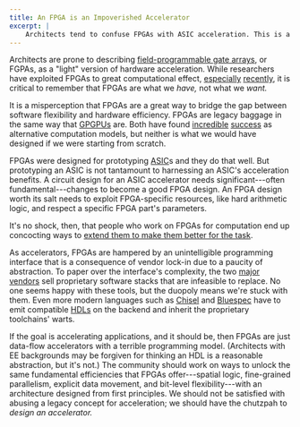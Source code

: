 ```yaml
---
title: An FPGA is an Impoverished Accelerator
excerpt: |
    Architects tend to confuse FPGAs with ASIC acceleration. This is a mistake: when viewed as an acceleration substrate, FPGAs are a unfortunate accident of history with an exceptionally bad programming model. We should pay more attention to better alternatives.
---
```

Architects are prone to describing [field-programmable gate arrays][fpga], or FGPAs, as a "light" version of hardware acceleration. While researchers have exploited FPGAs to great computational effect, [especially][catapult] [recently][fame], it is critical to remember that FPGAs are what we *have,* not what we *want.*

[fame]: http://www.eecs.berkeley.edu/~krste/papers/fame-isca2010.pdf
[catapult]: http://research.microsoft.com/pubs/212001/Catapult_ISCA_2014.pdf
[fpga]: https://en.wikipedia.org/wiki/Field-programmable_gate_array

It is a misperception that FPGAs are a great way to bridge the gap between software flexibility and hardware efficiency. FPGAs are legacy baggage in the same way that [GPGPUs][gpgpu] are. Both have found [incredible][rhythm] [success][linqits] as alternative computation models, but neither is what we would have designed if we were starting from scratch.

[rhythm]: http://www.cs.duke.edu/~alvy/papers/rhythmasplos.pdf
[gpgpu]: https://en.wikipedia.org/wiki/GPGPU
[linqits]: http://research.microsoft.com/pubs/198052/ISCA13_linqits.pdf

FPGAs were designed for prototyping [ASIC][]s and they do that well. But prototyping an ASIC is not tantamount to harnessing an ASIC's acceleration benefits. A circuit design for an ASIC accelerator needs significant---often fundamental---changes to become a good FPGA design. An FPGA design worth its salt needs to exploit FPGA-specific resources, like hard arithmetic logic, and respect a specific FPGA part's parameters.

[ASIC]: https://en.wikipedia.org/wiki/Application-specific_integrated_circuit

It's no shock, then, that people who work on FPGAs for computation end up concocting ways to [extend them to make them better for the task][coram].

[coram]: http://users.ece.cmu.edu/~echung/coram-distrib.pdf

As accelerators, FPGAs are hampered by an unintelligible programming interface that is a consequence of vendor lock-in due to a paucity of abstraction. To paper over the interface's complexity, the two [major][xilinx] [vendors][altera] sell proprietary software stacks that are infeasible to replace. No one seems happy with these tools, but the duopoly means we're stuck with them. Even more modern languages such as [Chisel][] and [Bluespec][] have to emit compatible [HDLs][hdl] on the backend and inherit the proprietary toolchains' warts.

[hdl]: http://en.wikipedia.org/wiki/Hardware_description_language
[Chisel]: https://chisel.eecs.berkeley.edu/
[Bluespec]: http://www.bluespec.com/
[altera]: http://www.altera.com/
[xilinx]: http://www.xilinx.com/

If the goal is accelerating applications, and it should be, then FPGAs are just data-flow accelerators with a terrible programming model. (Architects with EE backgrounds may be forgiven for thinking an HDL is a reasonable abstraction, but it's not.) The community should work on ways to unlock the same fundamental efficiencies that FPGAs offer---spatial logic, fine-grained parallelism, explicit data movement, and bit-level flexibility---with an architecture designed from first principles. We should not be satisfied with abusing a legacy concept for acceleration; we should have the chutzpah to *design an accelerator.*
